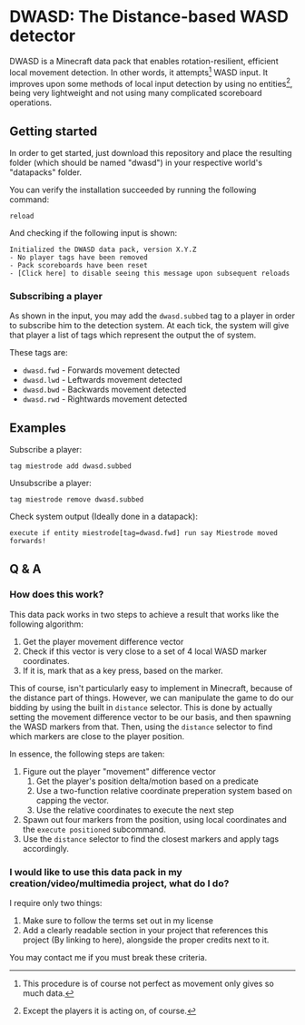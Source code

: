 # DWASD: The Distance-based WASD detector
DWASD is a Minecraft data pack that enables rotation-resilient, efficient local movement detection. In other words, it attempts[^1] WASD input.
It improves upon some methods of local input detection by using no entities[^2], being very lightweight and not using many complicated scoreboard operations.

## Getting started
In order to get started, just download this repository and place the resulting folder (which should be named "dwasd") in your respective world's "datapacks" folder.

You can verify the installation succeeded by running the following command:
```mcfunction
reload
```
And checking if the following input is shown:
```
Initialized the DWASD data pack, version X.Y.Z
- No player tags have been removed
- Pack scoreboards have been reset
- [Click here] to disable seeing this message upon subsequent reloads
```

### Subscribing a player
As shown in the input, you may add the `dwasd.subbed` tag to a player in order to subscribe him to the detection system. At each tick, the system will give that player a list of tags which represent the output the of system.

These tags are:
- `dwasd.fwd` - Forwards movement detected
- `dwasd.lwd` - Leftwards movement detected
- `dwasd.bwd` - Backwards movement detected
- `dwasd.rwd` - Rightwards movement detected

## Examples
Subscribe a player:
```mcfunction
tag miestrode add dwasd.subbed
```
Unsubscribe a player:
```mcfunction
tag miestrode remove dwasd.subbed
```
Check system output (Ideally done in a datapack):
```mcfunction
execute if entity miestrode[tag=dwasd.fwd] run say Miestrode moved forwards!
```

## Q & A
### How does this work?
This data pack works in two steps to achieve a result that works like the following algorithm:
1. Get the player movement difference vector
2. Check if this vector is very close to a set of 4 local WASD marker coordinates.
3. If it is, mark that as a key press, based on the marker.

This of course, isn't particularly easy to implement in Minecraft, because of the distance part of things. However, we can manipulate the game to do our bidding by using the built in `distance` selector. This is done by actually setting the movement difference vector to be our basis, and then spawning the WASD markers from that.
Then, using the `distance` selector to find which markers are close to the player position.

In essence, the following steps are taken:
1. Figure out the player "movement" difference vector
   1. Get the player's position delta/motion based on a predicate
   2. Use a two-function relative coordinate preperation system based on capping the vector.
   3. Use the relative coordinates to execute the next step
2. Spawn out four markers from the position, using local coordinates and the `execute positioned` subcommand.
3. Use the `distance` selector to find the closest markers and apply tags accordingly.

### I would like to use this data pack in my creation/video/multimedia project, what do I do?
I require only two things:
1. Make sure to follow the terms set out in my license
2. Add a clearly readable section in your project that references this project (By linking to here), alongside the proper credits next to it.

You may contact me if you must break these criteria.

[^1]: This procedure is of course not perfect as movement only gives so much data.
[^2]: Except the players it is acting on, of course.
